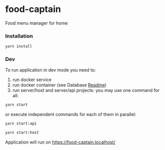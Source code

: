 # food-captain
Food menu manager for home

### Installation
```bash
yarn install
```

### Dev
To run application in dev mode you need to:
1) run docker service
2) run docker container (see Database [Readme](./application/server/database/Readme.md))
3) run server/host and server/api projects:
you may use one command for all:
```bash
yarn start 
```
or execute independent commands for each of them in parallel:
```bash
yarn start:api
```
```bash
yarn start:host
```

Application will run on https://food-captain.localhost/

